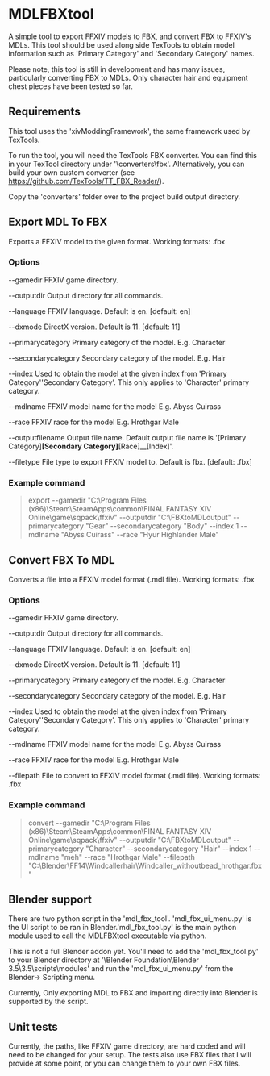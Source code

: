 # MDLFBXtool
A simple tool to export FFXIV models to FBX, and convert FBX to FFXIV's MDLs. This tool should be used along side TexTools to obtain model information such as 'Primary Category' and 'Secondary Category' names. 

Please note, this tool is still in development and has many issues, particularly converting FBX to MDLs. Only character hair and equipment chest pieces have been tested so far.

## Requirements
This tool uses the 'xivModdingFramework', the same framework used by TexTools.

To run the tool, you will need the TexTools FBX converter. You can find this in your TexTool directory under '\converters\fbx'. Alternatively, you can build your own custom converter (see https://github.com/TexTools/TT_FBX_Reader/).

Copy the 'converters' folder over to the project build output directory.

## Export MDL To FBX
Exports a FFXIV model to the given format. Working formats: .fbx

### Options

  --gamedir 
  FFXIV game directory.

  --outputdir
  Output directory for all commands.

  --language
  FFXIV language. Default is en. [default: en]

  --dxmode
  DirectX version. Default is 11. [default: 11]

  --primarycategory
  Primary category of the model. E.g. Character

  --secondarycategory
  Secondary category of the model. E.g. Hair

  --index
  Used to obtain the model at the given index from 'Primary Category''Secondary Category'. This only applies to 'Character' primary category.

  --mdlname
  FFXIV model name for the model E.g. Abyss Cuirass

  --race
  FFXIV race for the model E.g. Hrothgar Male

  --outputfilename
  Output file name. Default output file name is '[Primary Category]__[Secondary Category]__[Race]__[Index]'.   

  --filetype
  File type to export FFXIV model to. Default is fbx. [default: .fbx]

### Example command
> export --gamedir "C:\\Program Files (x86)\\Steam\\SteamApps\\common\\FINAL FANTASY XIV Online\\game\\sqpack\\ffxiv" --outputdir "C:\\FBXtoMDLoutput" --primarycategory "Gear" --secondarycategory "Body" --index 1 --mdlname "Abyss Cuirass" --race "Hyur Highlander Male"

## Convert FBX To MDL
Converts a file into a FFXIV model format (.mdl file). Working formats: .fbx

### Options

  --gamedir
  FFXIV game directory.

  --outputdir
  Output directory for all commands.

  --language
  FFXIV language. Default is en. [default: en]

  --dxmode
  DirectX version. Default is 11. [default: 11]

  --primarycategory
  Primary category of the model. E.g. Character

  --secondarycategory
  Secondary category of the model. E.g. Hair

  --index
  Used to obtain the model at the given index from 'Primary Category''Secondary Category'. This only applies to 'Character' primary category.

  --mdlname
  FFXIV model name for the model E.g. Abyss Cuirass

  --race
  FFXIV race for the model E.g. Hrothgar Male

  --filepath
  File to convert to FFXIV model format (.mdl file). Working formats: .fbx

### Example command
> convert --gamedir "C:\\Program Files (x86)\\Steam\\SteamApps\\common\\FINAL FANTASY XIV Online\\game\\sqpack\\ffxiv" --outputdir "C:\\FBXtoMDLoutput" --primarycategory "Character" --secondarycategory "Hair" --index 1 --mdlname "meh" --race "Hrothgar Male" --filepath "C:\\Blender\\FF14\\Windcallerhair\\Windcaller_withoutbead_hrothgar.fbx"


## Blender support
There are two python script in the 'mdl_fbx_tool'. 'mdl_fbx_ui_menu.py' is the UI script to be ran in Blender.'mdl_fbx_tool.py' is the main python module used to call the MDLFBXtool executable via python. 

This is not a full Blender addon yet. You'll need to add the 'mdl_fbx_tool.py' to your Blender directory at '\Blender Foundation\Blender 3.5\3.5\scripts\modules' and run the 'mdl_fbx_ui_menu.py' from the Blender-> Scripting menu.

Currently, Only exporting MDL to FBX and importing directly into Blender is supported by the script.

## Unit tests
Currently, the paths, like FFXIV game directory, are hard coded and will need to be changed for your setup. The tests also use FBX files that I will provide at some point, or you can change them to your own FBX files.



